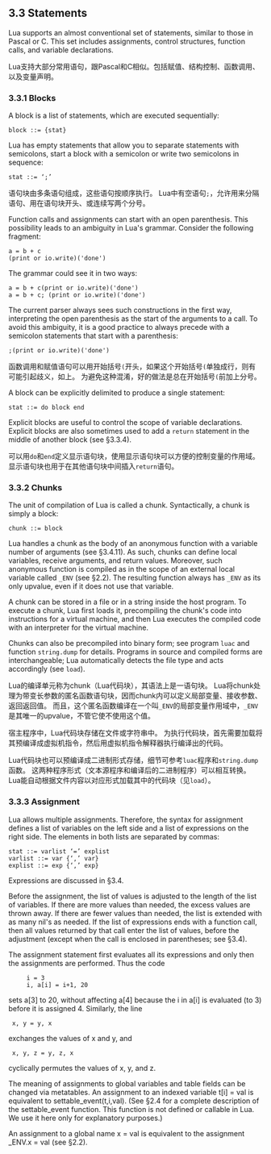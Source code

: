 
## 3.3 Statements

Lua supports an almost conventional set of statements, similar to those in Pascal or C. 
This set includes assignments, control structures, function calls, and variable declarations.

Lua支持大部分常用语句，跟Pascal和C相似。包括赋值、结构控制、函数调用、以及变量声明。

### 3.3.1 Blocks

A block is a list of statements, which are executed sequentially:
```
block ::= {stat}
```
Lua has empty statements that allow you to separate statements with semicolons, 
start a block with a semicolon or write two semicolons in sequence:
```
stat ::= ‘;’
```

语句块由多条语句组成，这些语句按顺序执行。
Lua中有空语句`;`，允许用来分隔语句、用在语句块开头、或连续写两个分号。

Function calls and assignments can start with an open parenthesis. 
This possibility leads to an ambiguity in Lua's grammar. 
Consider the following fragment:
```
a = b + c
(print or io.write)('done')
```
The grammar could see it in two ways:
```
a = b + c(print or io.write)('done')
a = b + c; (print or io.write)('done')
```
The current parser always sees such constructions in the first way, 
interpreting the open parenthesis as the start of the arguments to a call. 
To avoid this ambiguity, it is a good practice to always precede with a semicolon statements 
that start with a parenthesis:
```
;(print or io.write)('done')
```

函数调用和赋值语句可以用开始括号`(`开头，如果这个开始括号`(`单独成行，则有可能引起歧义，如上。
为避免这种混淆，好的做法是总在开始括号`(`前加上分号。

A block can be explicitly delimited to produce a single statement:
```
stat ::= do block end
```
Explicit blocks are useful to control the scope of variable declarations. 
Explicit blocks are also sometimes used to add a `return` statement in the middle of another block (see §3.3.4). 

可以用`do`和`end`定义显示语句块，使用显示语句块可以方便的控制变量的作用域。
显示语句块也用于在其他语句块中间插入`return`语句。

### 3.3.2 Chunks

The unit of compilation of Lua is called a chunk. 
Syntactically, a chunk is simply a block:
```
chunk ::= block
```
Lua handles a chunk as the body of an anonymous function with a variable number of arguments (see §3.4.11). 
As such, chunks can define local variables, receive arguments, and return values. 
Moreover, such anonymous function is compiled as in the scope of an external local variable called `_ENV` (see §2.2).
The resulting function always has `_ENV` as its only upvalue, even if it does not use that variable.

A chunk can be stored in a file or in a string inside the host program. 
To execute a chunk, Lua first loads it, precompiling the chunk's code into instructions for a virtual machine, 
and then Lua executes the compiled code with an interpreter for the virtual machine.

Chunks can also be precompiled into binary form; see program `luac` and function `string.dump` for details. 
Programs in source and compiled forms are interchangeable; 
Lua automatically detects the file type and acts accordingly (see `load`). 

Lua的编译单元称为chunk（Lua代码块），其语法上是一语句块。
Lua将chunk处理为带变长参数的匿名函数语句块，因而chunk内可以定义局部变量、接收参数、返回返回值。
而且，这个匿名函数编译在一个叫`_ENV`的局部变量作用域中，`_ENV`是其唯一的upvalue，不管它使不使用这个值。

宿主程序中，Lua代码块存储在文件或字符串中。
为执行代码块，首先需要加载将其预编译成虚拟机指令，然后用虚拟机指令解释器执行编译出的代码。

Lua代码块也可以预编译成二进制形式存储，细节可参考`luac`程序和`string.dump`函数。
这两种程序形式（文本源程序和编译后的二进制程序）可以相互转换。
Lua能自动根据文件内容以对应形式加载其中的代码块（见`load`）。

### 3.3.3 Assignment

Lua allows multiple assignments. Therefore, the syntax for assignment defines a list of variables on the left side 
and a list of expressions on the right side. The elements in both lists are separated by commas:
```
stat ::= varlist ‘=’ explist
varlist ::= var {‘,’ var}
explist ::= exp {‘,’ exp}
```
Expressions are discussed in §3.4.

Before the assignment, the list of values is adjusted to the length of the list of variables. 
If there are more values than needed, the excess values are thrown away. 
If there are fewer values than needed, the list is extended with as many nil's as needed. 
If the list of expressions ends with a function call, 
then all values returned by that call enter the list of values, 
before the adjustment (except when the call is enclosed in parentheses; see §3.4).

The assignment statement first evaluates all its expressions and only then the assignments are performed. 
Thus the code
```
     i = 3
     i, a[i] = i+1, 20
```

sets a[3] to 20, without affecting a[4] because the i in a[i] is evaluated (to 3) before it is assigned 4. Similarly, the line

     x, y = y, x

exchanges the values of x and y, and

     x, y, z = y, z, x

cyclically permutes the values of x, y, and z.

The meaning of assignments to global variables and table fields can be changed via metatables. An assignment to an indexed variable t[i] = val is equivalent to settable_event(t,i,val). (See §2.4 for a complete description of the settable_event function. This function is not defined or callable in Lua. We use it here only for explanatory purposes.)

An assignment to a global name x = val is equivalent to the assignment _ENV.x = val (see §2.2). 
